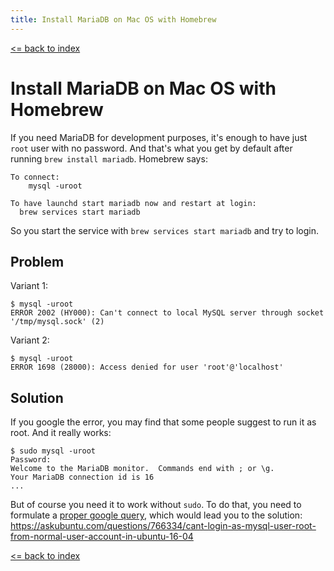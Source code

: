 ```yaml
---
title: Install MariaDB on Mac OS with Homebrew
---
```


[<= back to index](/)

# Install MariaDB on Mac OS with Homebrew

If you need MariaDB for development purposes, it's enough to have just `root` user with no password. And that's what you get by default after running `brew install mariadb`. Homebrew says:
```
To connect:
    mysql -uroot

To have launchd start mariadb now and restart at login:
  brew services start mariadb
```

So you start the service with `brew services start mariadb` and try to login.

## Problem

Variant 1:
```
$ mysql -uroot
ERROR 2002 (HY000): Can't connect to local MySQL server through socket '/tmp/mysql.sock' (2)
```

Variant 2:
```
$ mysql -uroot
ERROR 1698 (28000): Access denied for user 'root'@'localhost'
```

## Solution

If you google the error, you may find that some people suggest to run it as root. And it really works:
```
$ sudo mysql -uroot
Password:
Welcome to the MariaDB monitor.  Commands end with ; or \g.
Your MariaDB connection id is 16
...
```

But of course you need it to work without `sudo`. To do that, you need to formulate a [proper google query](https://www.google.com/search?q=mariadb+mysql+uroot+works+only+with+sudo), which would lead you to the solution: https://askubuntu.com/questions/766334/cant-login-as-mysql-user-root-from-normal-user-account-in-ubuntu-16-04


[<= back to index](/)
